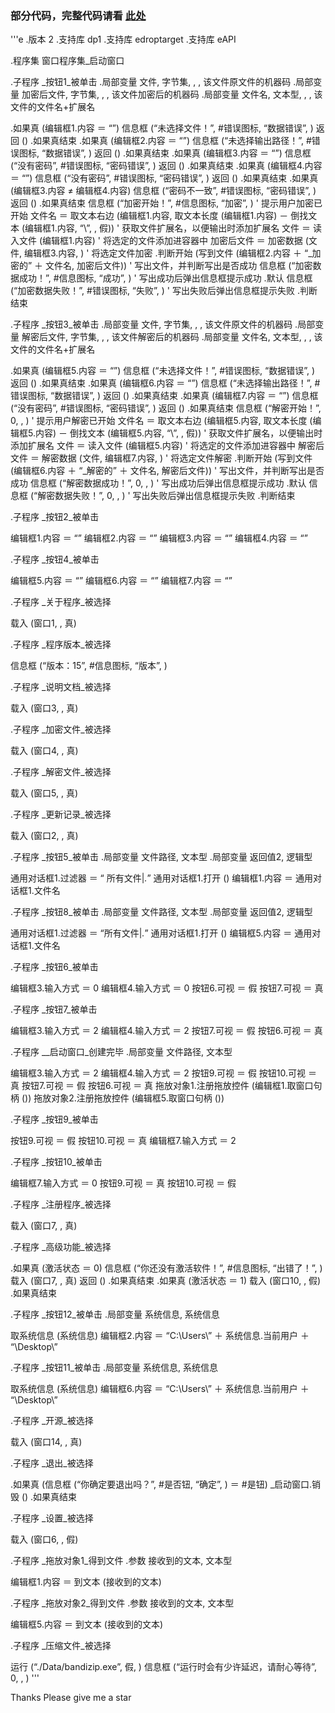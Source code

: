 ### 部分代码，完整代码请看 [此处](https://github.com/com-in/filesafe)
'''e
.版本 2
.支持库 dp1
.支持库 edroptarget
.支持库 eAPI

.程序集 窗口程序集_启动窗口

.子程序 _按钮1_被单击
.局部变量 文件, 字节集, , , 该文件原文件的机器码
.局部变量 加密后文件, 字节集, , , 该文件加密后的机器码
.局部变量 文件名, 文本型, , , 该文件的文件名+扩展名

.如果真 (编辑框1.内容 ＝ “”)
    信息框 (“未选择文件！”, #错误图标, “数据错误”, )
    返回 ()
.如果真结束
.如果真 (编辑框2.内容 ＝ “”)
    信息框 (“未选择输出路径！”, #错误图标, “数据错误”, )
    返回 ()
.如果真结束
.如果真 (编辑框3.内容 ＝ “”)
    信息框 (“没有密码”, #错误图标, “密码错误”, )
    返回 ()
.如果真结束
.如果真 (编辑框4.内容 ＝ “”)
    信息框 (“没有密码”, #错误图标, “密码错误”, )
    返回 ()
.如果真结束
.如果真 (编辑框3.内容 ≠ 编辑框4.内容)
    信息框 (“密码不一致”, #错误图标, “密码错误”, )
    返回 ()
.如果真结束
信息框 (“加密开始！”, #信息图标, “加密”, )  ' 提示用户加密已开始
文件名 ＝ 取文本右边 (编辑框1.内容, 取文本长度 (编辑框1.内容) － 倒找文本 (编辑框1.内容, “\”, , 假))  ' 获取文件扩展名，以便输出时添加扩展名
文件 ＝ 读入文件 (编辑框1.内容)  ' 将选定的文件添加进容器中
加密后文件 ＝ 加密数据 (文件, 编辑框3.内容, )  ' 将选定文件加密
.判断开始 (写到文件 (编辑框2.内容 ＋ “\_加密的” ＋ 文件名, 加密后文件))  ' 写出文件，并判断写出是否成功
    信息框 (“加密数据成功！”, #信息图标, “成功”, )  ' 写出成功后弹出信息框提示成功
.默认
    信息框 (“加密数据失败！”, #错误图标, “失败”, )  ' 写出失败后弹出信息框提示失败
.判断结束


.子程序 _按钮3_被单击
.局部变量 文件, 字节集, , , 该文件原文件的机器码
.局部变量 解密后文件, 字节集, , , 该文件解密后的机器码
.局部变量 文件名, 文本型, , , 该文件的文件名+扩展名

.如果真 (编辑框5.内容 ＝ “”)
    信息框 (“未选择文件！”, #错误图标, “数据错误”, )
    返回 ()
.如果真结束
.如果真 (编辑框6.内容 ＝ “”)
    信息框 (“未选择输出路径！”, #错误图标, “数据错误”, )
    返回 ()
.如果真结束
.如果真 (编辑框7.内容 ＝ “”)
    信息框 (“没有密码”, #错误图标, “密码错误”, )
    返回 ()
.如果真结束
信息框 (“解密开始！”, 0, , )  ' 提示用户解密已开始
文件名 ＝ 取文本右边 (编辑框5.内容, 取文本长度 (编辑框5.内容) － 倒找文本 (编辑框5.内容, “\”, , 假))  ' 获取文件扩展名，以便输出时添加扩展名
文件 ＝ 读入文件 (编辑框5.内容)  ' 将选定的文件添加进容器中
解密后文件 ＝ 解密数据 (文件, 编辑框7.内容, )  ' 将选定文件解密
.判断开始 (写到文件 (编辑框6.内容 ＋ “\_解密的” ＋ 文件名, 解密后文件))  ' 写出文件，并判断写出是否成功
    信息框 (“解密数据成功！”, 0, , )  ' 写出成功后弹出信息框提示成功
.默认
    信息框 (“解密数据失败！”, 0, , )  ' 写出失败后弹出信息框提示失败
.判断结束


.子程序 _按钮2_被单击

编辑框1.内容 ＝ “”
编辑框2.内容 ＝ “”
编辑框3.内容 ＝ “”
编辑框4.内容 ＝ “”

.子程序 _按钮4_被单击

编辑框5.内容 ＝ “”
编辑框6.内容 ＝ “”
编辑框7.内容 ＝ “”

.子程序 _关于程序_被选择

载入 (窗口1, , 真)

.子程序 _程序版本_被选择

信息框 (“版本：15”, #信息图标, “版本”, )

.子程序 _说明文档_被选择

载入 (窗口3, , 真)

.子程序 _加密文件_被选择

载入 (窗口4, , 真)

.子程序 _解密文件_被选择

载入 (窗口5, , 真)

.子程序 _更新记录_被选择

载入 (窗口2, , 真)

.子程序 _按钮5_被单击
.局部变量 文件路径, 文本型
.局部变量 返回值2, 逻辑型

通用对话框1.过滤器 ＝ “ 所有文件|*.*”
通用对话框1.打开 ()
编辑框1.内容 ＝ 通用对话框1.文件名

.子程序 _按钮8_被单击
.局部变量 文件路径, 文本型
.局部变量 返回值2, 逻辑型

通用对话框1.过滤器 ＝ “所有文件|*.*”
通用对话框1.打开 ()
编辑框5.内容 ＝ 通用对话框1.文件名

.子程序 _按钮6_被单击

编辑框3.输入方式 ＝ 0
编辑框4.输入方式 ＝ 0
按钮6.可视 ＝ 假
按钮7.可视 ＝ 真

.子程序 _按钮7_被单击

编辑框3.输入方式 ＝ 2
编辑框4.输入方式 ＝ 2
按钮7.可视 ＝ 假
按钮6.可视 ＝ 真

.子程序 __启动窗口_创建完毕
.局部变量 文件路径, 文本型

编辑框3.输入方式 ＝ 2
编辑框4.输入方式 ＝ 2
按钮9.可视 ＝ 假
按钮10.可视 ＝ 真
按钮7.可视 ＝ 假
按钮6.可视 ＝ 真
拖放对象1.注册拖放控件 (编辑框1.取窗口句柄 ())
拖放对象2.注册拖放控件 (编辑框5.取窗口句柄 ())

.子程序 _按钮9_被单击

按钮9.可视 ＝ 假
按钮10.可视 ＝ 真
编辑框7.输入方式 ＝ 2

.子程序 _按钮10_被单击

编辑框7.输入方式 ＝ 0
按钮9.可视 ＝ 真
按钮10.可视 ＝ 假

.子程序 _注册程序_被选择

载入 (窗口7, , 真)

.子程序 _高级功能_被选择

.如果真 (激活状态 ＝ 0)
    信息框 (“你还没有激活软件！”, #信息图标, “出错了！”, )
    载入 (窗口7, , 真)
    返回 ()
.如果真结束
.如果真 (激活状态 ＝ 1)
    载入 (窗口10, , 假)
.如果真结束


.子程序 _按钮12_被单击
.局部变量 系统信息, 系统信息

取系统信息 (系统信息)
编辑框2.内容 ＝ “C:\Users\” ＋ 系统信息.当前用户 ＋ “\Desktop\”

.子程序 _按钮11_被单击
.局部变量 系统信息, 系统信息

取系统信息 (系统信息)
编辑框6.内容 ＝ “C:\Users\” ＋ 系统信息.当前用户 ＋ “\Desktop\”

.子程序 _开源_被选择

载入 (窗口14, , 真)

.子程序 _退出_被选择

.如果真 (信息框 (“你确定要退出吗？”, #是否钮, “确定”, ) ＝ #是钮)
    _启动窗口.销毁 ()
.如果真结束


.子程序 _设置_被选择

载入 (窗口6, , 假)

.子程序 _拖放对象1_得到文件
.参数 接收到的文本, 文本型

编辑框1.内容 ＝ 到文本 (接收到的文本)

.子程序 _拖放对象2_得到文件
.参数 接收到的文本, 文本型

编辑框5.内容 ＝ 到文本 (接收到的文本)

.子程序 _压缩文件_被选择

运行 (“./Data/bandizip.exe”, 假, )
信息框 (“运行时会有少许延迟，请耐心等待”, 0, , )
'''

Thanks Please give me a star
